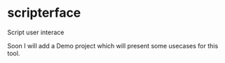 # scripterface
Script user interace

Soon I will add a Demo project which will present some usecases for this tool.
